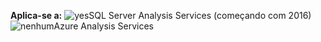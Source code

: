 **Aplica-se a:** ![yes](media/yes.png)SQL Server Analysis Services (começando com 2016) ![nenhum](media/no.png)Azure Analysis Services